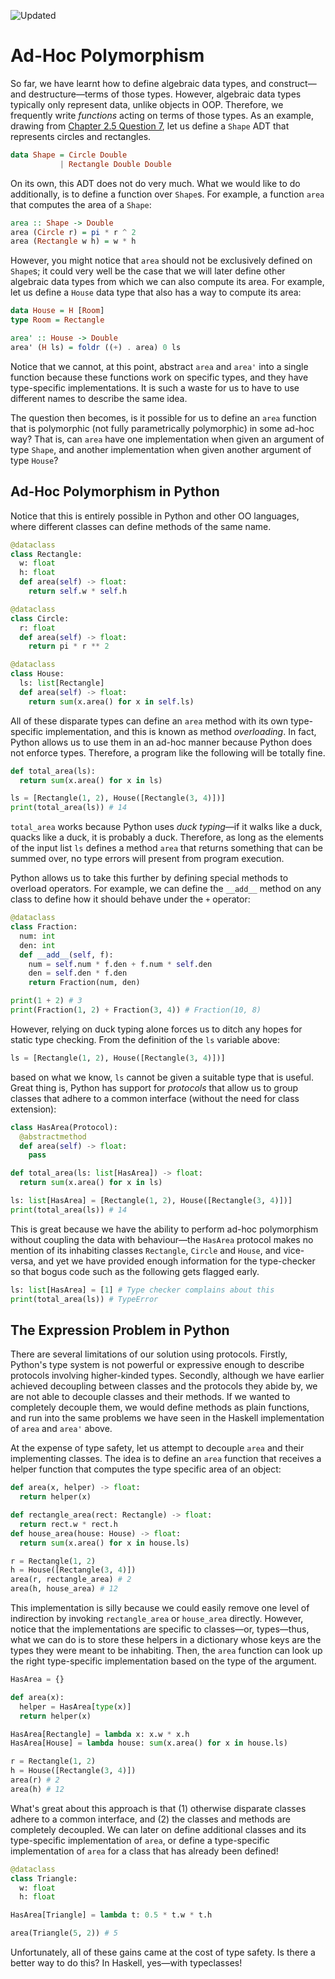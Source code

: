 ![Updated][update-shield]
# Ad-Hoc Polymorphism

So far, we have learnt how to define algebraic data types, and
construct&mdash;and destructure&mdash;terms of those types. However, algebraic
data types typically only represent data, unlike objects in OOP.
Therefore, we frequently write *functions* acting on terms of those
types. As an example, drawing from [Chapter 2.5 Question 7](../../types/sections/exercises.md), let us define a
`Shape` ADT that represents circles and rectangles.

``` haskell
data Shape = Circle Double
           | Rectangle Double Double
```

On its own, this ADT does not do very much. What we would like to do
additionally, is to define a function over `Shape`s. For
example, a function `area` that computes the area of a
`Shape`:

``` haskell
area :: Shape -> Double
area (Circle r) = pi * r ^ 2
area (Rectangle w h) = w * h
```

However, you might notice that `area` should not be
exclusively defined on `Shape`s; it could very well be the
case that we will later define other algebraic data types from which we
can also compute its area. For example, let us define a
`House` data type that also has a way to compute its area:

``` haskell
data House = H [Room]
type Room = Rectangle

area' :: House -> Double
area' (H ls) = foldr ((+) . area) 0 ls
```

Notice that we cannot, at this point, abstract `area` and
`area'` into a single function because these functions work on
specific types, and they have type-specific implementations. It is such
a waste for us to have to use different names to describe the same idea.

The question then becomes, is it possible for us to define an
`area` function that is polymorphic (not fully parametrically
polymorphic) in some ad-hoc way? That is, can `area` have one
implementation when given an argument of type `Shape`, and
another implementation when given another argument of type
`House`?

## Ad-Hoc Polymorphism in Python

Notice that this is entirely possible in Python and other OO languages,
where different classes can define methods of the same name.

``` python
@dataclass
class Rectangle:
  w: float
  h: float
  def area(self) -> float:
    return self.w * self.h

@dataclass
class Circle:
  r: float
  def area(self) -> float:
    return pi * r ** 2

@dataclass
class House:
  ls: list[Rectangle]
  def area(self) -> float:
    return sum(x.area() for x in self.ls)
```

All of these disparate types can define an `area` method with
its own type-specific implementation, and this is known as method
*overloading*. In fact, Python allows us to use them in an ad-hoc manner
because Python does not enforce types. Therefore, a program like the
following will be totally fine.

``` python
def total_area(ls):
  return sum(x.area() for x in ls)

ls = [Rectangle(1, 2), House([Rectangle(3, 4)])]
print(total_area(ls)) # 14
```

`total_area` works because Python uses *duck typing*&mdash;if it
walks like a duck, quacks like a duck, it is probably a duck. Therefore,
as long as the elements of the input list `ls` defines a method
`area` that returns something that can be summed over, no type
errors will present from program execution.

Python allows us to take this further by defining special methods to
overload operators. For example, we can define the `__add__`
method on any class to define how it should behave under the
`+` operator:

``` python
@dataclass
class Fraction:
  num: int
  den: int
  def __add__(self, f):
    num = self.num * f.den + f.num * self.den
    den = self.den * f.den
    return Fraction(num, den)

print(1 + 2) # 3
print(Fraction(1, 2) + Fraction(3, 4)) # Fraction(10, 8)
```

However, relying on duck typing alone forces us to ditch any hopes for
static type checking. From the definition of the `ls` variable
above:

``` python
ls = [Rectangle(1, 2), House([Rectangle(3, 4)])]
```

based on what we know, `ls` cannot be given a suitable type that is useful. Great
thing is, Python has support for _protocols_ that allow us to group
classes that adhere to a common interface (without the need for class
extension):

``` python
class HasArea(Protocol):
  @abstractmethod
  def area(self) -> float:
    pass

def total_area(ls: list[HasArea]) -> float:
  return sum(x.area() for x in ls)

ls: list[HasArea] = [Rectangle(1, 2), House([Rectangle(3, 4)])]
print(total_area(ls)) # 14
```

This is great because we have the ability to perform ad-hoc polymorphism
without coupling the data with behaviour&mdash;the `HasArea`
protocol makes no mention of its inhabiting classes
`Rectangle`, `Circle` and `House`, and
vice-versa, and yet we have provided enough information for the
type-checker so that bogus code such as the following gets flagged
early.

``` python
ls: list[HasArea] = [1] # Type checker complains about this
print(total_area(ls)) # TypeError
```

## The Expression Problem in Python

There are several limitations of our solution using protocols. Firstly,
Python's type system is not powerful or expressive enough to describe
protocols involving higher-kinded types. Secondly, although we have
earlier achieved decoupling between classes and the protocols they abide
by, we are not able to decouple classes and their methods. If we wanted
to completely decouple them, we would define methods as plain functions,
and run into the same problems we have seen in the Haskell
implementation of `area` and `area'` above.

At the expense of type safety, let us attempt to decouple
`area` and their implementing classes. The idea is to define an
`area` function that receives a helper function that computes
the type specific area of an object:

``` python
def area(x, helper) -> float:
  return helper(x)

def rectangle_area(rect: Rectangle) -> float:
  return rect.w * rect.h
def house_area(house: House) -> float:
  return sum(x.area() for x in house.ls)

r = Rectangle(1, 2)
h = House([Rectangle(3, 4)])
area(r, rectangle_area) # 2
area(h, house_area) # 12
```

This implementation is silly because we could easily remove one level of
indirection by invoking `rectangle_area` or
`house_area` directly. However, notice that the implementations
are specific to classes&mdash;or, types&mdash;thus, what we can do is to store
these helpers in a dictionary whose keys are the types they were meant
to be inhabiting. Then, the `area` function can look up the
right type-specific implementation based on the type of the argument.

``` python
HasArea = {} 

def area(x):
  helper = HasArea[type(x)]
  return helper(x)

HasArea[Rectangle] = lambda x: x.w * x.h
HasArea[House] = lambda house: sum(x.area() for x in house.ls)

r = Rectangle(1, 2)
h = House([Rectangle(3, 4)])
area(r) # 2
area(h) # 12
```

What's great about this approach is that (1) otherwise disparate classes
adhere to a common interface, and (2) the classes and methods are
completely decoupled. We can later on define additional classes and its
type-specific implementation of `area`, or define a
type-specific implementation of `area` for a class that has
already been defined!

``` python
@dataclass
class Triangle:
  w: float
  h: float

HasArea[Triangle] = lambda t: 0.5 * t.w * t.h

area(Triangle(5, 2)) # 5
```

Unfortunately, all of these gains came at the cost of type safety. Is
there a better way to do this? In Haskell, yes&mdash;with typeclasses!

[update-shield]: https://img.shields.io/badge/LAST%20UPDATED-10%20OCT%202024-57ffd8?style=for-the-badge
